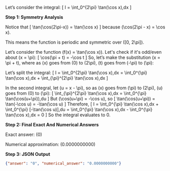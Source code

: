 Let’s consider the integral:
\[
I = \int_0^{2\pi} \tan(\cos x)\,dx
\]

**Step 1: Symmetry Analysis**

Notice that
\[
\tan(\cos(2\pi-x)) = \tan(\cos x)
\]
because \(\cos(2\pi - x) = \cos x\).

This means the function is periodic and symmetric over \([0, 2\pi]\).

Let’s consider the function \(f(x) = \tan(\cos x)\). Let's check if it's odd/even about \(x = \pi\):
\[
\cos(\pi + t) = -\cos t
\]
So, let’s make the substitution \(x = \pi + t\), where as \(x\) goes from \(0\) to \(2\pi\), \(t\) goes from \(-\pi\) to \(\pi\):

Let’s split the integral:
\[
I = \int_0^{2\pi} \tan(\cos x)\,dx = \int_0^{\pi} \tan(\cos x)\,dx + \int_{\pi}^{2\pi} \tan(\cos x)\,dx
\]

In the second integral, let \(u = x - \pi\), so as \(x\) goes from \(\pi\) to \(2\pi\), \(u\) goes from \(0\) to \(\pi\):
\[
\int_{\pi}^{2\pi} \tan(\cos x)\,dx = \int_0^{\pi} \tan(\cos(u+\pi))\,du
\]
But \(\cos(u+\pi) = -\cos u\), so
\[
\tan(\cos(u+\pi)) = \tan(-\cos u) = -\tan(\cos u)
\]
Therefore,
\[
I = \int_0^{\pi} \tan(\cos x)\,dx + \int_0^{\pi} [-\tan(\cos u)]\,du = \int_0^{\pi} \tan(\cos x)\,dx - \int_0^{\pi} \tan(\cos x)\,dx = 0
\]
So the integral evaluates to 0.

**Step 2: Final Exact And Numerical Answers**

Exact answer: \(0\)

Numerical approximation: \(0.0000000000\)

**Step 3: JSON Output**

```json
{"answer": "0", "numerical_answer": "0.0000000000"}
```